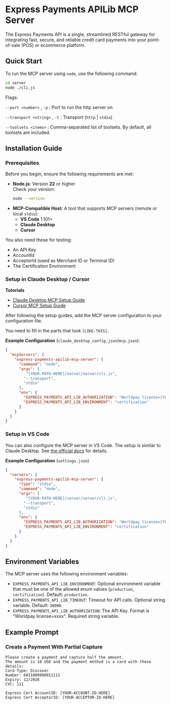 # Express Payments APILib MCP Server

The Express Payments API is a single, streamlined RESTful gateway for integrating fast, secure, and reliable credit card payments into your point-of-sale (POS) or ecommerce platform.


## Quick Start

To run the MCP server using `node`, use the following command:

```bash
cd server
node ./cli.js
```            

Flags:

`--port <number>` , `-p` : Port to run the http server on

`--transport <string>` , `-t` : Transport (`http` | `stdio`)

`--toolsets <items>` : Comma-separated list of toolsets. By default, all toolsets are included.

## Installation Guide

### Prerequisites
Before you begin, ensure the following requirements are met:

- **Node.js**: Version **22** or higher  
  Check your version:
  ```bash
  node --version
  ```
- **MCP-Compatible Host**: A tool that supports MCP servers (remote or local `stdio`):
    - **VS Code** 1.101+            
    - **Claude Desktop** 
    - **Cursor**

You also need these for testing:
- An API Key
- AccountId
- AcceptorId (used as Merchant ID or Terminal ID)
- The Certification Environment


### Setup in Claude Desktop / Cursor

**Tutorials**

- [Claude Desktop MCP Setup Guide](https://modelcontextprotocol.io/quickstart/user)
- [Cursor MCP Setup Guide](https://cursor.com/docs/context/mcp)

After following the setup guides, add the MCP server configuration to your configuration file.

You need to fill in the parts that look `[LIKE-THIS]`.

**Example Configuration** (`claude_desktop_config.json`/`mcp.json`):
```json
{
  "mcpServers": {
    "express-payments-apilib-mcp-server": {
      "command": "node",
      "args": [
         "[YOUR-PATH-HERE]/server/server/cli.js",
        "--transport",
        "stdio"
      ],
      "env": {
        "EXPRESS_PAYMENTS_API_LIB_AUTHORIZATION": "Worldpay license=[YOUR-API-KEY-HERE]",
        "EXPRESS_PAYMENTS_API_LIB_ENVIRONMENT": "certification"
      }
    }
  }
}
```    

### Setup in VS Code

You can also configure the MCP server in VS Code. The setup is similar to Claude Desktop. See [the official docs](https://code.visualstudio.com/docs/copilot/chat/mcp-servers#_add-an-mcp-server-to-your-user-settings) for details.

**Example Configuration** (`settings.json`)
```json
{
  "servers": {
    "express-payments-apilib-mcp-server": {
      "type": "stdio",
      "command": "node",
      "args": [
         "[YOUR-PATH-HERE]/server/server/cli.js",
        "--transport",
        "stdio"
      ],
      "env": {
        "EXPRESS_PAYMENTS_API_LIB_AUTHORIZATION": "Worldpay license=[YOUR-API-KEY-HERE]",
        "EXPRESS_PAYMENTS_API_LIB_ENVIRONMENT": "certification"
      }
    }
  }
}
```

          
## Environment Variables

The MCP server uses the following environment variables:

- `EXPRESS_PAYMENTS_API_LIB_ENVIRONMENT`: Optional environment variable that must be one of the allowed enum values (`production`, `certification`). Default: `production`.
- `EXPRESS_PAYMENTS_API_LIB_TIMEOUT`: Timeout for API calls. Optional string variable. Default: `30000`.
- `EXPRESS_PAYMENTS_API_LIB_AUTHORIZATION`: The API Key. Format is "Worldpay license=xxxx". Required string variable.

## Example Prompt

### Create a Payment With Partial Capture
````
Please create a payment and capture half the amount.
The amount is 10 USD and the payment method is a card with these details:
Card Type: Discover
Number: 6011000990911111
Expiry: 12/2026
CVC: 111

Express Cert AccountID: [YOUR-ACCOUNT-ID-HERE]
Express Cert AcceptorID: [YOUR-ACCEPTOR-ID-HERE]
````
